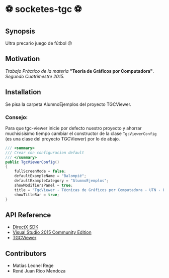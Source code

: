 # :soccer: socketes-tgc :soccer:

## Synopsis
Ultra precario juego de fútbol :stuck_out_tongue_closed_eyes:
## Motivation
*Trabajo Práctico de la materia* **"Teoría de Gráficos por Computadora"**. *Segundo Cuatrimestre 2015.*
## Installation
Se pisa la carpeta AlumnoEjemplos del proyecto TGCViewer.
### Consejo:
Para que tgc-viewer inicie por defecto nuestro proyecto y ahorrar muchisisisimo tiempo cambiar el constructor de la clase `TgcViewerConfig` (es una clase del proyecto TGCViewer) por lo de abajo.

```csharp	
/// <summary>
/// Crear con configuracion default
/// </summary>
public TgcViewerConfig()
{
    fullScreenMode = false;
    defaultExampleName = "Balompié";
    defaultExampleCategory = "AlumnoEjemplos";
    showModifiersPanel = true;
    title = "TgcViewer - Técnicas de Gráficos por Computadora - UTN - FRBA";
    showTitleBar = true;
}
```

## API Reference
* [DirectX SDK](http://www.microsoft.com/en-us/download/details.aspx?displaylang=en&id=6812)
* [Visual Studio 2015 Community Edition](https://www.visualstudio.com/es-ar/products/visual-studio-community-vs)
* [TGCViewer](https://github.com/lebarba/tgc-viewer/)

## Contributors
* Matías Leonel Rege
* René Juan Rico Mendoza